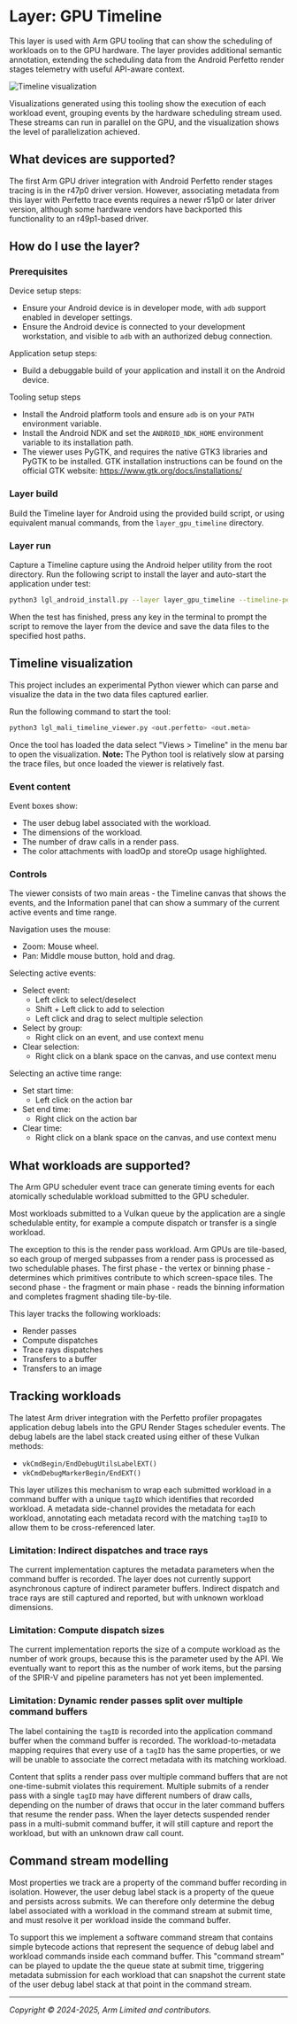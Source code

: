 # Layer: GPU Timeline

This layer is used with Arm GPU tooling that can show the scheduling of
workloads on to the GPU hardware. The layer provides additional semantic
annotation, extending the scheduling data from the Android Perfetto render
stages telemetry with useful API-aware context.

![Timeline visualization](./docs/viewer.png)

Visualizations generated using this tooling show the execution of each workload
event, grouping events by the hardware scheduling stream used. These streams
can run in parallel on the GPU, and the visualization shows the level of
parallelization achieved.

## What devices are supported?

The first Arm GPU driver integration with Android Perfetto render stages
tracing is in the r47p0 driver version. However, associating metadata from
this layer with Perfetto trace events requires a newer r51p0 or later driver
version, although some hardware vendors have backported this functionality
to an r49p1-based driver.

## How do I use the layer?

### Prerequisites

Device setup steps:

* Ensure your Android device is in developer mode, with `adb` support enabled
  in developer settings.
* Ensure the Android device is connected to your development workstation, and
  visible to `adb` with an authorized debug connection.

Application setup steps:

* Build a debuggable build of your application and install it on the Android
  device.

Tooling setup steps

* Install the Android platform tools and ensure `adb` is on your `PATH`
  environment variable.
* Install the Android NDK and set the `ANDROID_NDK_HOME` environment variable
  to its installation path.
* The viewer uses PyGTK, and requires the native GTK3 libraries and PyGTK to be
  installed. GTK installation instructions can be found on the official GTK
  website:
  https://www.gtk.org/docs/installations/

### Layer build

Build the Timeline layer for Android using the provided build script, or using
equivalent manual commands, from the `layer_gpu_timeline` directory.

### Layer run

Capture a Timeline capture using the Android helper utility from the root
directory. Run the following script to install the layer and auto-start
the application under test:

```sh
python3 lgl_android_install.py --layer layer_gpu_timeline --timeline-perfetto <out.perfetto> --timeline-metadata <out.metadata> --auto-start
```

When the test has finished, press any key in the terminal to prompt the script
to remove the layer from the device and save the data files to the specified
host paths.

## Timeline visualization

This project includes an experimental Python viewer which can parse and
visualize the data in the two data files captured earlier.

Run the following command to start the tool:

```sh
python3 lgl_mali_timeline_viewer.py <out.perfetto> <out.meta>
```

Once the tool has loaded the data select "Views > Timeline" in the menu bar to
open the visualization. **Note:** The Python tool is relatively slow at parsing
the trace files, but once loaded the viewer is relatively fast.

### Event content

Event boxes show:

* The user debug label associated with the workload.
* The dimensions of the workload.
* The number of draw calls in a render pass.
* The color attachments with loadOp and storeOp usage highlighted.

### Controls

The viewer consists of two main areas - the Timeline canvas that shows the
events, and the Information panel that can show a summary of the current
active events and time range.

Navigation uses the mouse:

* Zoom: Mouse wheel.
* Pan: Middle mouse button, hold and drag.

Selecting active events:

* Select event:
  * Left click to select/deselect
  * Shift + Left click to add to selection
  * Left click and drag to select multiple selection
* Select by group:
  * Right click on an event, and use context menu
* Clear selection:
  * Right click on a blank space on the canvas, and use context menu

Selecting an active time range:

* Set start time:
  * Left click on the action bar
* Set end time:
  * Right click on the action bar
* Clear time:
  * Right click on a blank space on the canvas, and use context menu

## What workloads are supported?

The Arm GPU scheduler event trace can generate timing events for each
atomically schedulable workload submitted to the GPU scheduler.

Most workloads submitted to a Vulkan queue by the application are a single
schedulable entity, for example a compute dispatch or transfer is a single
workload.

The exception to this is the render pass workload. Arm GPUs are tile-based, so
each group of merged subpasses from a render pass is processed as two
schedulable phases. The first phase - the vertex or binning phase - determines
which primitives contribute to which screen-space tiles. The second phase - the
fragment or main phase - reads the binning information and completes fragment
shading tile-by-tile.

This layer tracks the following workloads:

* Render passes
* Compute dispatches
* Trace rays dispatches
* Transfers to a buffer
* Transfers to an image

## Tracking workloads

The latest Arm driver integration with the Perfetto profiler propagates
application debug labels into the GPU Render Stages scheduler events. The debug
labels are the label stack created using either of these Vulkan methods:

* `vkCmdBegin/EndDebugUtilsLabelEXT()`
* `vkCmdDebugMarkerBegin/EndEXT()`

This layer utilizes this mechanism to wrap each submitted workload in a command
buffer with a unique `tagID` which identifies that recorded workload. A
metadata side-channel provides the metadata for each workload, annotating each
metadata record with the matching `tagID` to allow them to be cross-referenced
later.

### Limitation: Indirect dispatches and trace rays

The current implementation captures the metadata parameters when the command
buffer is recorded. The layer does not currently support asynchronous capture
of indirect parameter buffers. Indirect dispatch and trace rays are still
captured and reported, but with unknown workload dimensions.

### Limitation: Compute dispatch sizes

The current implementation reports the size of a compute workload as the
number of work groups, because this is the parameter used by the API. We
eventually want to report this as the number of work items, but the parsing
of the SPIR-V and pipeline parameters has not yet been implemented.

### Limitation: Dynamic render passes split over multiple command buffers

The label containing the `tagID` is recorded into the application command
buffer when the command buffer is recorded. The workload-to-metadata mapping
requires that every use of a `tagID` has the same properties, or we will
be unable to associate the correct metadata with its matching workload.

Content that splits a render pass over multiple command buffers that
are not one-time-submit violates this requirement. Multiple submits of a render
pass with a single `tagID` may have different numbers of draw calls, depending
on the number of draws that occur in the later command buffers that resume the
render pass. When the layer detects suspended render pass in a multi-submit
command buffer, it will still capture and report the workload, but with an
unknown draw call count.

## Command stream modelling

Most properties we track are a property of the command buffer recording in
isolation. However, the user debug label stack is a property of the queue and
persists across submits. We can therefore only determine the debug label
associated with a workload in the command stream at submit time, and must
resolve it per workload inside the command buffer.

To support this we implement a software command stream that contains simple
bytecode actions that represent the sequence of debug label and workload
commands inside each command buffer. This "command stream" can be played to
update the the queue state at submit time, triggering metadata submission
for each workload that can snapshot the current state of the user debug label
stack at that point in the command stream.

- - -

_Copyright © 2024-2025, Arm Limited and contributors._
